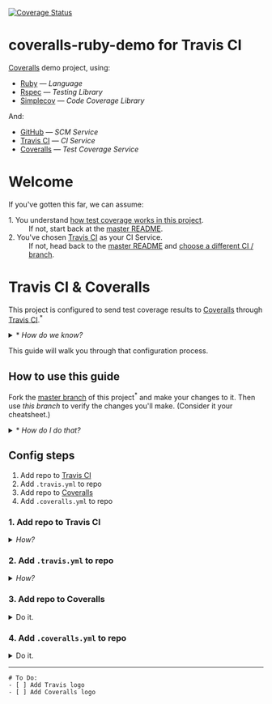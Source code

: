 [![Coverage Status](https://coveralls.io/repos/github/afinetooth/coveralls-demo-ruby/badge.svg?branch=travis)](https://coveralls.io/github/afinetooth/coveralls-demo-ruby?branch=travis)

# coveralls-ruby-demo for Travis CI

[Coveralls](https://coveralls.io/) demo project, using:

* [Ruby](https://www.ruby-lang.org/) — *Language*
* [Rspec](https://rspec.info/) — *Testing Library*
* [Simplecov](https://github.com/colszowka/simplecov) — *Code Coverage Library*

And:

* [GitHub](https://github.com/) — *SCM Service*
* [Travis CI](https://travis-ci.org/) — *CI Service*
* [Coveralls](https://coveralls.io/) — *Test Coverage Service*

# Welcome

If you've gotten this far, we can assume:
   
<dl>
  <dt>1. You understand <a href="https://github.com/afinetooth/coveralls-demo-ruby#1-understand-test-coverage-in-this-project">how test coverage works in this project</a>.</dt>
  <dd>If not, start back at the <a href="https://github.com/afinetooth/coveralls-demo-ruby">master README</a>.</dd>

  <dt>2. You've chosen <a href="https://travis-ci.org/">Travis CI</a> as your CI Service.</dt>
  <dd>If not, head back to the <a href="https://github.com/afinetooth/coveralls-demo-ruby">master README</a> and <a href="https://github.com/afinetooth/coveralls-demo-ruby#which-ci-service-will-you-use">choose a different CI / branch</a>.</dd>
</dl>

# Travis CI & Coveralls

This project is configured to send test coverage results to [Coveralls](https://coveralls.io/) through [Travis CI](https://travis-ci.org/).<sup>*</sup>

<details>
   <summary>* <em>How do we know?</em></summary>

---

Notice the Coveralls badge at the top of the page:

[![Coverage Status](https://coveralls.io/repos/github/afinetooth/coveralls-demo-ruby/badge.svg?branch=travis)](https://coveralls.io/github/afinetooth/coveralls-demo-ruby?branch=travis)

That tells us we're configured correctly and successfully receiving coverage reports from [Coveralls](https://coveralls.io/).

---

</details>

This guide will walk you through that configuration process.

## How to use this guide

Fork the [master branch](https://github.com/afinetooth/coveralls-demo-ruby/tree/master) of this project<sup>*</sup> and make your changes to it. Then use *this branch* to verify the changes you'll make. (Consider it your cheatsheet.)

<details>
   <summary>* <em>How do I do that?</em></summary>
   
---

<em>How-to (WIP).</em>

---

</details>

## Config steps

1. Add repo to [Travis CI](https://travis-ci.org/)
2. Add `.travis.yml` to repo
3. Add repo to [Coveralls](https://coveralls.io/)
4. Add `.coveralls.yml` to repo

### 1. Add repo to Travis CI

<details>
   <summary><em>How?</em></summary>
   
---
   
To add a public repo to [Travis CI](http://travis-ci.org/), sign in<sup>*</sup> at [http://travis-ci.org/](http://travis-ci.org/) with your GitHub login:

![travis-ci-sign-in.png](../media/media/travis-ci-sign-in.png)

<details>
   <summary>* <em>Need to sign up?</em></summary>

---

Easy enough, just click <strong>Sign up</strong> and use your GitHub login:

![travis-ci-sign-up.png](../media/media/travis-ci-sign-up.png)

---
</details>

Once signed in, click on your profile on the uppper right and choose <strong>Settings</strong>, or go to [https://travis-ci.org/account/repositories](https://travis-ci.org/account/repositories):

![travis-ci-settings-repos.png](../media/media/travis-ci-settings-repos.png)

If Travis doesn't already list all your public repos<sup>*</sup>, click the __Sync account__ button to refresh the list.

<details>
   <summary>* <em>What about private repos?</em></summary>

---

<em><a href="http://travis-ci.org/">http://travis-ci.org/</a> is the free version of the Travis CI service that's always free for public repos. To manage private repos, you'll want to join <a href="http://travis-ci.com/">http://travis-ci.com/</a>.</em>
   
---

</details>

To add your repo to [Travis CI](http://travis-ci.org/), simply click the toggle control next to your repo, setting it to ON:

![travis-ci-settings-repos-coveralls-demo-ruby.png](../media/media/travis-ci-settings-repos-coveralls-demo-ruby.png)

<details>
   <summary><em>What about settings and stuff?</em></summary

<em>Not necessary at this point. You can click on <strong>Settings</strong> next to your repo to see some basic configuration options for your repo, but for now let's leave everything there as-is:</em>

![travis-ci-settings-repos-coveralls-demo-ruby-settings.png](../media/media/travis-ci-settings-repos-coveralls-demo-ruby-settings.png)

---

</details>

Great. [Travis CI](http://travis-ci.org/) is tracking our repo! 

But we're not done yet.

---

</details>

### 2. Add `.travis.yml` to repo

<details>
   <summary><em>How?</em></summary>
   
---

As described in the documentation, our next step is to add a `travis.yml` config file to our repo.<sup>*</sup>

<details>
   <summary>* Where's that documentation?</summary>

---

The free version of Travis CI doesn't offer as much hand-holding as the paid version. Clicking on <strong>Documentation</strong> in the footer even takes us to docs for the paid version of the service, which aren't 100% applicable for the free service.

No matter, though. For us, the [Getting started with GitHub](https://docs.travis-ci.com/user/tutorial/#to-get-started-with-travis-ci-using-github) instructions still apply (after the first three (3) steps aboout adding your repo to Travis CI):

![travis-ci-docs-getting-started-with-github.png](../media/media/travis-ci-docs-getting-started-with-github.png)

According to the instructions, we need to:

<quote> Add a `.travis.yml` file to your repository to tell Travis CI what to do.</quote>

And luckily for us, the example is for Ruby and applies well enough to our project:

![travis-ci-docs-getting-started-with-github-sample-travis-yml.png](../media/media/travis-ci-docs-getting-started-with-github-sample-travis-yml.png)

With the exception that we're not using `jruby`. Instead, we're using "regular ruby", or the MRI (or "Matz") version of Ruby. So our `.travis.yml` looks a little different from the example.

<details>
   <summary>* <em>What if my project's not in Ruby?</em></summary>
   
---

<em>If your project is in a different language, no worries. Travis CI provides a large set of [language-specific guides for forming your `.travis.yml`](https://docs.travis-ci.com/user/language-specific/), [here](https://docs.travis-ci.com/user/language-specific/). For instance, here's the guide for [Javascript with Node](https://docs.travis-ci.com/user/languages/javascript-with-nodejs/).</em>

---

</details>

---

</details>

Our `.travis.yml` will look like this:

```yaml
language: ruby
rvm:
- 2.6.3

branches:
  only:
  - travis
  except:
  - master

script:
  - bundle exec rspec

notifications:
  email: false
```

<details>
   <summary><em>What's all that mean?</em></summary>

---

<em>Break down the config. WIP.</em>

---

</details>

Now that we've composed our `.travis.yml`, the next step is to add it to our project with a new commit:

```
git push
```

If you're committing to a branch on your project, you might want to change the push command to something like:

```
git push -u origin <my-new-branch>
```

But the point is the same, we're adding a new file, `.travis.yml` to our project.

And guess what?

That's all that's required to get Travis Ci to start creating builds of your project.

According to the Travis CI docs:

> *Travis only runs builds on the commits you push after you’ve added a .travis.yml file.*

But, glory is ours now.

Simply go back to [Travis CI (dot org)](https://travis-ci.org/) to see the first build on your project.

For us, that meant going [here](https://travis-ci.org/github/afinetooth/coveralls-demo-ruby). Specifically [https://travis-ci.org/github/afinetooth/coveralls-demo-ruby](https://travis-ci.org/github/afinetooth/coveralls-demo-ruby), where the format of your URL will be:

```
https://travis-ci.org/github/<your-github-username>/<your-github-repo>
```

Your first build will look something like this:

![travis-ci-repo-build-1.png](../media/media/travis-ci-repo-build-1.png)

Simply stated, a successful build; albeit, with not a lot going on.

So we're building at our CI.

Now, let's tell our CI to send its test results to Coveralls.


---

</details>

### 3. Add repo to Coveralls

<details>
   <summary>Do it.</summary>
   
---
   
WIP

---

</details>

### 4. Add `.coveralls.yml` to repo

<details>
   <summary>Do it.</summary>
   
---
   
WIPn

---

</details>

---

```
# To Do:
- [ ] Add Travis logo
- [ ] Add Coveralls logo
```
